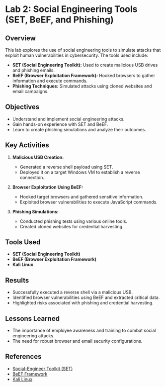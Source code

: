 # Lab 2: Social Engineering Tools (SET, BeEF, and Phishing)

## Overview
This lab explores the use of social engineering tools to simulate attacks that exploit human vulnerabilities in cybersecurity. The tools used include:
- **SET (Social Engineering Toolkit):** Used to create malicious USB drives and phishing emails.
- **BeEF (Browser Exploitation Framework):** Hooked browsers to gather information and execute commands.
- **Phishing Techniques:** Simulated attacks using cloned websites and email campaigns.

## Objectives
- Understand and implement social engineering attacks.
- Gain hands-on experience with SET and BeEF.
- Learn to create phishing simulations and analyze their outcomes.

## Key Activities
1. **Malicious USB Creation:**
   - Generated a reverse shell payload using SET.
   - Deployed it on a target Windows VM to establish a reverse connection.

2. **Browser Exploitation Using BeEF:**
   - Hooked target browsers and gathered sensitive information.
   - Exploited browser vulnerabilities to execute JavaScript commands.

3. **Phishing Simulations:**
   - Conducted phishing tests using various online tools.
   - Created cloned websites for credential harvesting.

## Tools Used
- **SET (Social Engineering Toolkit)**
- **BeEF (Browser Exploitation Framework)**
- **Kali Linux**

## Results
- Successfully executed a reverse shell via a malicious USB.
- Identified browser vulnerabilities using BeEF and extracted critical data.
- Highlighted risks associated with phishing and credential harvesting.

## Lessons Learned
- The importance of employee awareness and training to combat social engineering attacks.
- The need for robust browser and email security configurations.

## References
- [Social-Engineer Toolkit (SET)](https://github.com/trustedsec/social-engineer-toolkit)
- [BeEF Framework](https://github.com/beefproject/beef)
- [Kali Linux](https://www.kali.org/)
